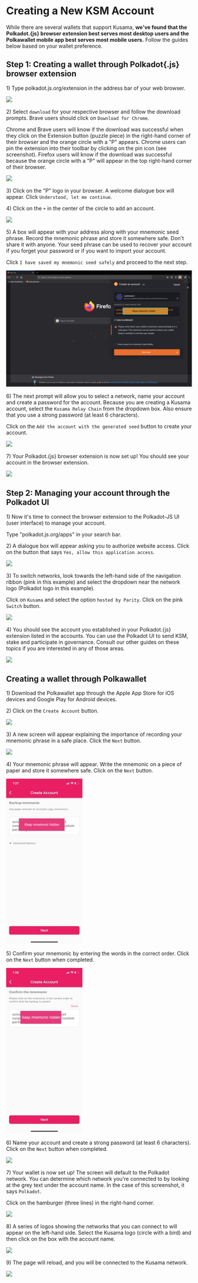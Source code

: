 # Creating a New KSM Account

While there are several wallets that support Kusama, **we've found that the Polkadot.{js} browser extension best serves most desktop users and the Polkawallet mobile app best serves most mobile users.** Follow the guides below based on your wallet preference.

## Step 1: Creating a wallet through Polkadot{.js} browser extension

1\) Type polkadot.js.org/extension in the address bar of your web browser.

![](https://i.imgur.com/YO0m3tP.png)

2\) Select `download` for your respective browser and follow the download prompts. Brave users should click on `Download for Chrome`.

Chrome and Brave users will know if the download was successful when they click on the Extension button \(puzzle piece\) in the right-hand corner of their browser and the orange circle with a "P" appears. Chrome users can pin the extension into their toolbar by clicking on the pin icon \(see screenshot\). Firefox users will know if the download was successful because the orange circle with a "P" will appear in the top right-hand corner of their browser.

![](https://i.imgur.com/pkZuAht.png)

3\) Click on the "P" logo in your browser. A welcome dialogue box will appear. Click `Understood, let me continue`.

4\) Click on the `+` in the center of the circle to add an account.

![](https://i.imgur.com/sh0WAqQ.jpg)

5\) A box will appear with your address along with your mnemonic seed phrase. Record the mnemonic phrase and store it somewhere safe. Don't share it with anyone. Your seed phrase can be used to recover your account if you forget your password or if you want to import your account.

Click `I have saved my mnemonic seed safely` and proceed to the next step.

![](../../../.gitbook/assets/q5facgu.png)

6\) The next prompt will allow you to select a network, name your account and create a password for the account. Because you are creating a Kusama account, select the `Kusama Relay Chain` from the dropdown box. Also ensure that you use a strong password \(at least 6 characters\).

Click on the `Add the account with the generated seed` button to create your account.

![](https://i.imgur.com/480oGUb.png)

7\) Your Polkadot.{js} browser extension is now set up! You should see your account in the browser extension.

![](https://i.imgur.com/X7COwhL.png)

## Step 2: Managing your account through the Polkadot UI

1\) Now it's time to connect the browser extension to the Polkadot-JS UI \(user interface\) to manage your account.

Type "polkadot.js.org/apps" in your search bar.

2\) A dialogue box will appear asking you to authorize website access. Click on the button that says `Yes, allow this application access`.

![](https://i.imgur.com/9yHKL2f.png)

3\) To switch networks, look towards the left-hand side of the navigation ribbon \(pink in this example\) and select the dropdown near the network logo \(Polkadot logo in this example\).

Click on `Kusama` and select the option `hosted by Parity`. Click on the pink `Switch` button.

![](https://i.imgur.com/aF6aqn4.png)

4\) You should see the account you established in your Polkadot.{js} extension listed in the accounts. You can use the Polkadot UI to send KSM, stake and participate in governance. Consult our other guides on these topics if you are interested in any of those areas.

![](https://i.imgur.com/p5m0D1J.png)

## Creating a wallet through Polkawallet

1\) Download the Polkawallet app through the Apple App Store for iOS devices and Google Play for Android devices.

2\) Click on the `Create Account` button.

![](https://i.imgur.com/ul163Lo.jpg)

3\) A new screen will appear explaining the importance of recording your mnemonic phrase in a safe place. Click the `Next` button.

![](https://i.imgur.com/hyl3FDb.jpg)

4\) Your mnemonic phrase will appear. Write the mnemonic on a piece of paper and store it somewhere safe. Click on the `Next` button.

![](../../../.gitbook/assets/mkzxnjg.jpeg)

5\) Confirm your mnemonic by entering the words in the correct order. Click on the `Next` button when completed.

![](../../../.gitbook/assets/eaut7r7.jpeg)

6\) Name your account and create a strong password \(at least 6 characters\). Click on the `Next` button when completed.

![](https://i.imgur.com/3ouTHum.jpg)

7\) Your wallet is now set up! The screen will default to the Polkadot network. You can determine which network you're connected to by looking at the grey text under the account name. In the case of this screenshot, it says `Polkadot`.

Click on the hamburger \(three lines\) in the right-hand corner.

![](https://i.imgur.com/YYYj1IN.jpg)

8\) A series of logos showing the networks that you can connect to will appear on the left-hand side. Select the Kusama logo \(circle with a bird\) and then click on the box with the account name.

![](https://i.imgur.com/XVfCuyy.jpg)

9\) The page will reload, and you will be connected to the Kusama network.

![](https://i.imgur.com/wy8GGsm.jpg)

